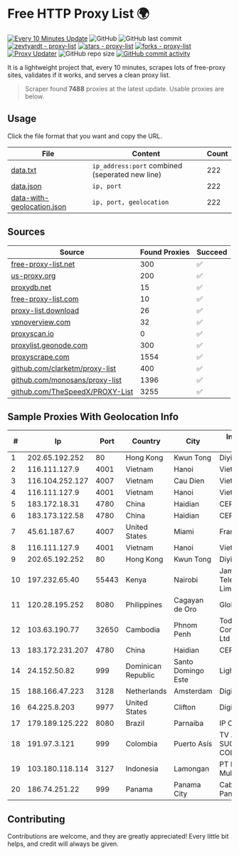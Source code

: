 
# Free HTTP Proxy List 🌍

[![Every 10 Minutes Update](https://github.com/mertguvencli/http-proxy-list/actions/workflows/main.yml/badge.svg?branch=main)](https://github.com/mertguvencli/http-proxy-list/actions/workflows/main.yml)
![GitHub](https://img.shields.io/github/license/mertguvencli/http-proxy-list)
![GitHub last commit](https://img.shields.io/github/last-commit/mertguvencli/http-proxy-list)
[![zevtyardt - proxy-list](https://img.shields.io/static/v1?label=zevtyardt&message=proxy-list&color=blue&logo=github)](https://github.com/zevtyardt/proxy-list "Go to GitHub repo")
[![stars - proxy-list](https://img.shields.io/github/stars/zevtyardt/proxy-list?style=social)](https://github.com/zevtyardt/proxy-list)
[![forks - proxy-list](https://img.shields.io/github/forks/zevtyardt/proxy-list?style=social)](https://github.com/zevtyardt/proxy-list)
[![Proxy Updater](https://github.com/zevtyardt/proxy-list/workflows/Proxy%20Updater/badge.svg)](https://github.com/zevtyardt/proxy-list/actions?query=workflow:"Proxy+Updater")
![GitHub repo size](https://img.shields.io/github/repo-size/zevtyardt/proxy-list)
[![GitHub commit activity](https://img.shields.io/github/commit-activity/m/zevtyardt/proxy-list?logo=commits)](https://github.com/zevtyardt/proxy-list/commits/main)

It is a lightweight project that, every 10 minutes, scrapes lots of free-proxy sites, validates if it works, and serves a clean proxy list.

> Scraper found **7488** proxies at the latest update. Usable proxies are below.

## Usage

Click the file format that you want and copy the URL.

|File|Content|Count|
|----|-------|-----|
|[data.txt](https://raw.githubusercontent.com/mertguvencli/http-proxy-list/main/proxy-list/data.txt)|`ip_address:port` combined (seperated new line)|222|
|[data.json](https://raw.githubusercontent.com/mertguvencli/http-proxy-list/main/proxy-list/data.json)|`ip, port`|222|
|[data-with-geolocation.json](https://raw.githubusercontent.com/mertguvencli/http-proxy-list/main/proxy-list/data-with-geolocation.json)|`ip, port, geolocation`|222|

## Sources

|Source|Found Proxies|Succeed|
|------|-------------|-------|
|[free-proxy-list.net](https://free-proxy-list.net)|300|✅|
|[us-proxy.org](https://www.us-proxy.org)|200|✅|
|[proxydb.net](http://proxydb.net)|15|✅|
|[free-proxy-list.com](https://free-proxy-list.com/?page=&port=&type%5B%5D=http&type%5B%5D=https&up_time=0&search=Search)|10|✅|
|[proxy-list.download](https://www.proxy-list.download/HTTP)|26|✅|
|[vpnoverview.com](https://vpnoverview.com/privacy/anonymous-browsing/free-proxy-servers)|32|✅|
|[proxyscan.io](https://www.proxyscan.io)|0|✅|
|[proxylist.geonode.com](https://proxylist.geonode.com/api/proxy-list?limit=300&page=1&sort_by=lastChecked&sort_type=desc&protocols=http,https)|300|✅|
|[proxyscrape.com](https://api.proxyscrape.com/v2/?request=displayproxies&protocol=http&timeout=10000&country=all&ssl=all&anonymity=all)|1554|✅|
|[github.com/clarketm/proxy-list](https://raw.githubusercontent.com/clarketm/proxy-list/master/proxy-list-raw.txt)|400|✅|
|[github.com/monosans/proxy-list](https://raw.githubusercontent.com/monosans/proxy-list/main/proxies/http.txt)|1396|✅|
|[github.com/TheSpeedX/PROXY-List](https://raw.githubusercontent.com/TheSpeedX/PROXY-List/master/http.txt)|3255|✅|


## Sample Proxies With Geolocation Info

|#|Ip|Port|Country|City|Internet Service Provider|
|-|--|----|-------|----|-------------------------|
|1|202.65.192.252|80|Hong Kong|Kwun Tong|Diyixian.com Limited|
|2|116.111.127.9|4001|Vietnam|Hanoi|Viettel Corporation|
|3|116.104.252.127|4007|Vietnam|Cau Dien|Viettel Corporation|
|4|116.111.127.9|4001|Vietnam|Hanoi|Viettel Corporation|
|5|183.172.18.31|4780|China|Haidian|CERNET|
|6|183.173.122.58|4780|China|Haidian|CERNET|
|7|45.61.187.67|4007|United States|Miami|FranTech Solutions|
|8|116.111.127.9|4001|Vietnam|Hanoi|Viettel Corporation|
|9|202.65.192.252|80|Hong Kong|Kwun Tong|Diyixian.com Limited|
|10|197.232.65.40|55443|Kenya|Nairobi|Jamii Telecommunications Limited|
|11|120.28.195.252|8080|Philippines|Cagayan de Oro|Globe Telecom|
|12|103.63.190.77|32650|Cambodia|Phnom Penh|Today Communication Co., Ltd|
|13|183.172.231.207|4780|China|Haidian|CERNET|
|14|24.152.50.82|999|Dominican Republic|Santo Domingo Este|Lightwave S.R.L|
|15|188.166.47.223|3128|Netherlands|Amsterdam|DigitalOcean, LLC|
|16|64.225.8.203|9977|United States|Clifton|DigitalOcean, LLC|
|17|179.189.125.222|8080|Brazil|Parnaiba|IP CARRIER BRASIL|
|18|191.97.3.121|999|Colombia|Puerto Asís|TV AZTECA SUCURSAL COLOMBIA|
|19|103.180.118.114|3127|Indonesia|Lamongan|PT Persada Data Multimedia|
|20|186.74.251.22|999|Panama|Panama City|Cable & Wireless Panama|



## Contributing

Contributions are welcome, and they are greatly appreciated! Every
little bit helps, and credit will always be given.

